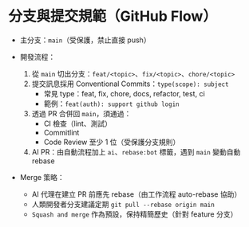 # 分支與提交規範（GitHub Flow）

- 主分支：`main`（受保護，禁止直接 push）
- 開發流程：
  1. 從 `main` 切出分支：`feat/<topic>`、`fix/<topic>`、`chore/<topic>`
  2. 提交訊息採用 Conventional Commits：`type(scope): subject`
     - 常見 type：feat, fix, chore, docs, refactor, test, ci
     - 範例：`feat(auth): support github login`
  3. 透過 PR 合併回 `main`，須通過：
     - CI 檢查（lint、測試）
     - Commitlint
     - Code Review 至少 1 位（受保護分支規則）
  4. AI PR：由自動流程加上 `ai`、`rebase:bot` 標籤，遇到 `main` 變動自動 rebase

- Merge 策略：
  - AI 代理在建立 PR 前應先 rebase（由工作流程 auto-rebase 協助）
  - 人類開發者分支建議定期 `git pull --rebase origin main`
  - `Squash and merge` 作為預設，保持精簡歷史（針對 feature 分支）